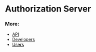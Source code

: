 # Authorization Server

### More:

* [API](http://castlecraft.gitlab.io/building-blocks/api/authorization-server)
* [Developers](http://castlecraft.gitlab.io/building-blocks/authorization-server)
* [Users](https://gitlab.com/castlecraft/building-blocks/wikis/home)
